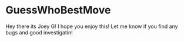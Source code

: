 # GuessWhoBestMove
Hey there its Joey G! I hope you enjoy this! Let me know if you find any bugs and good investigatin!
